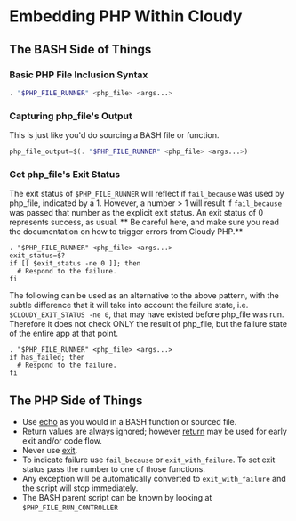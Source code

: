 <!--
id: php_file_runner
tags: ''
-->

# Embedding PHP Within Cloudy

## The BASH Side of Things

### Basic PHP File Inclusion Syntax

```php
. "$PHP_FILE_RUNNER" <php_file> <args...>
```

### Capturing php_file's Output

This is just like you'd do sourcing a BASH file or function.

```php
php_file_output=$(. "$PHP_FILE_RUNNER" <php_file> <args...>)
```

### Get php_file's Exit Status

The exit status of `$PHP_FILE_RUNNER` will reflect if `fail_because` was used by php_file, indicated by a 1. However, a number > 1 will result if `fail_because` was passed that number as the explicit exit status. An exit status of 0 represents success, as usual.  ** Be careful here, and make sure you read the documentation on how to trigger errors from Cloudy PHP.**

```shell
. "$PHP_FILE_RUNNER" <php_file> <args...>
exit_status=$?
if [[ $exit_status -ne 0 ]]; then
  # Respond to the failure.
fi 
```

The following can be used as an alternative to the above pattern, with the subtle difference that it will take into account the failure state, i.e. `$CLOUDY_EXIT_STATUS -ne 0`, that may have existed before php_file was run. Therefore it does not check ONLY the result of php_file, but the failure state of the entire app at that point.

```shell
. "$PHP_FILE_RUNNER" <php_file> <args...>
if has_failed; then
  # Respond to the failure.
fi 
```

## The PHP Side of Things

* Use [echo](https://www.php.net/manual/en/function.echo.php) as you would in a BASH function or sourced file.
* Return values are always ignored; however [return](https://www.php.net/manual/en/function.return.php) may be used for early exit and/or code flow.
* Never use [exit](https://www.php.net/manual/en/function.exit.php).
* To indicate failure use `fail_because` or `exit_with_failure`. To set exit status pass the number to one of those functions.
* Any exception will be automatically converted to `exit_with_failure` and the script will stop immediately.
* The BASH parent script can be known by looking at `$PHP_FILE_RUN_CONTROLLER`
